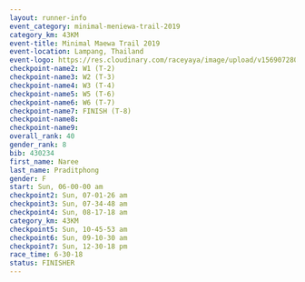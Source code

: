 ```yaml
---
layout: runner-info 
event_category: minimal-meniewa-trail-2019 
category_km: 43KM
event-title: Minimal Maewa Trail 2019 
event-location: Lampang, Thailand 
event-logo: https://res.cloudinary.com/raceyaya/image/upload/v1569072805/logo/minimal-trail_ktnvsp.jpg 
checkpoint-name2: W1 (T-2) 
checkpoint-name3: W2 (T-3) 
checkpoint-name4: W3 (T-4) 
checkpoint-name5: W5 (T-6) 
checkpoint-name6: W6 (T-7) 
checkpoint-name7: FINISH (T-8) 
checkpoint-name8: 
checkpoint-name9: 
overall_rank: 40
gender_rank: 8
bib: 430234
first_name: Naree
last_name: Praditphong
gender: F
start: Sun, 06-00-00 am
checkpoint2: Sun, 07-01-26 am
checkpoint3: Sun, 07-34-48 am
checkpoint4: Sun, 08-17-18 am
category_km: 43KM
checkpoint5: Sun, 10-45-53 am
checkpoint6: Sun, 09-10-30 am
checkpoint7: Sun, 12-30-18 pm
race_time: 6-30-18
status: FINISHER
---
```

